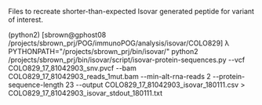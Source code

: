 Files to recreate shorter-than-expected Isovar generated peptide for variant of interest.

(python2) [sbrown@gphost08 /projects/sbrown_prj/POG/immunoPOG/analysis/isovar/COLO829]
λ PYTHONPATH="/projects/sbrown_prj/bin/isovar/" python2 /projects/sbrown_prj/bin/isovar/script/isovar-protein-sequences.py --vcf COLO829_17_81042903_snv.pvcf --bam COLO829_17_81042903_reads_1mut.bam --min-alt-rna-reads 2 --protein-sequence-length 23 --output COLO829_17_81042903_isovar_180111.csv > COLO829_17_81042903_isovar_stdout_180111.txt
